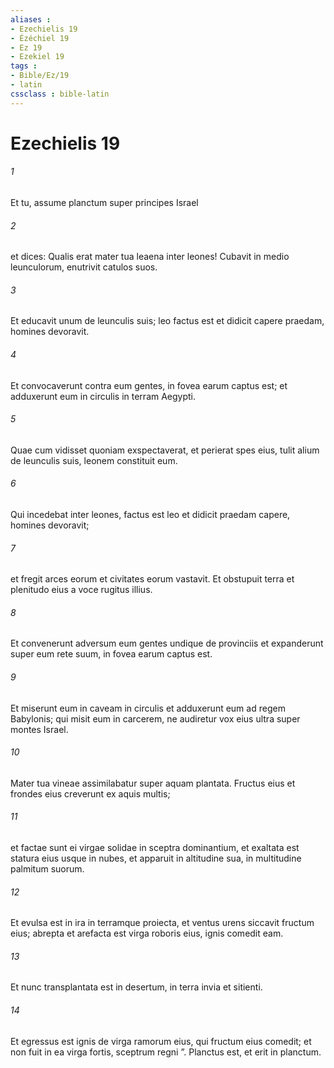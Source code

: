 ```yaml
---
aliases : 
- Ezechielis 19
- Ézéchiel 19
- Ez 19
- Ezekiel 19
tags : 
- Bible/Ez/19
- latin
cssclass : bible-latin
---
```


# Ezechielis 19

###### 1
Et tu, assume planctum super principes Israel 
###### 2
et dices: Qualis erat mater tua leaena inter leones! Cubavit in medio leunculorum, enutrivit catulos suos.
###### 3
Et educavit unum de leunculis suis; leo factus est et didicit capere praedam, homines devoravit.
###### 4
Et convocaverunt contra eum gentes, in fovea earum captus est; et adduxerunt eum in circulis in terram Aegypti.
###### 5
Quae cum vidisset quoniam exspectaverat, et perierat spes eius, tulit alium de leunculis suis, leonem constituit eum.
###### 6
Qui incedebat inter leones, factus est leo et didicit praedam capere, homines devoravit;
###### 7
et fregit arces eorum et civitates eorum vastavit. Et obstupuit terra et plenitudo eius a voce rugitus illius.
###### 8
Et convenerunt adversum eum gentes undique de provinciis et expanderunt super eum rete suum, in fovea earum captus est.
###### 9
Et miserunt eum in caveam in circulis et adduxerunt eum ad regem Babylonis; qui misit eum in carcerem, ne audiretur vox eius ultra super montes Israel.
###### 10
Mater tua vineae assimilabatur super aquam plantata. Fructus eius et frondes eius creverunt ex aquis multis;
###### 11
et factae sunt ei virgae solidae in sceptra dominantium, et exaltata est statura eius usque in nubes, et apparuit in altitudine sua, in multitudine palmitum suorum.
###### 12
Et evulsa est in ira in terramque proiecta, et ventus urens siccavit fructum eius; abrepta et arefacta est virga roboris eius, ignis comedit eam.
###### 13
Et nunc transplantata est in desertum, in terra invia et sitienti.
###### 14
Et egressus est ignis de virga ramorum eius, qui fructum eius comedit; et non fuit in ea virga fortis, sceptrum regni ”. Planctus est, et erit in planctum.

